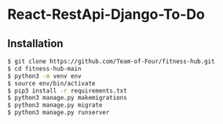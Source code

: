 # React-RestApi-Django-To-Do

## Installation

```sh
$ git clone https://github.com/Team-of-Four/fitness-hub.git
$ cd fitness-hub-main
$ python3 -m venv env
$ source env/bin/activate
$ pip3 install -r requirements.txt
$ python3 manage.py makemigrations
$ python3 manage.py migrate
$ python3 manage.py runserver
```
